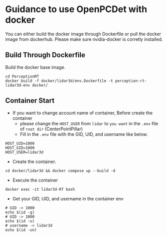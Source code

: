 # Guidance to use OpenPCDet with docker

You can either build the docker image through Dockerfile or pull the docker image from dockerhub. Please make sure nvidia-docker is corretly installed.

## Build Through Dockerfile
Build the docker base image.
```shell script
cd PerceptionRT
docker build -f docker/lidar3d/env.Dockerfile -t perception-rt-lidar3d-env docker/
```

## Container Start
- If you want to change account name of container, Before create the container
  - please change the `HOST_USER` from `lidar` to `you want` in the `.env` file of `root dir` (CenterPointPillar)
  - Fill in the `.env` file with the GID, UID, and username like below.
``` shell
HOST_UID=1000
HOST_GID=1000
HOST_USER=lidar3d
```````
- Create the container.
``` shell
cd docker/lidar3d && docker compose up --build -d
```

- Execute the container
```
docker exec -it lidar3d-RT bash
```

- Get your GID, UID, and username in the container env 
``` shell
# GID -> 1000
echo $(id -g)  
# UID -> 1000
echo $(id -u)
# username -> lidar3d
echo $(id -un)
```








